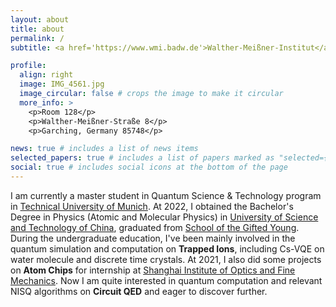 ```yaml
---
layout: about
title: about
permalink: /
subtitle: <a href='https://www.wmi.badw.de'>Walther-Meißner-Institut</a>

profile:
  align: right
  image: IMG_4561.jpg
  image_circular: false # crops the image to make it circular
  more_info: >
    <p>Room 128</p>
    <p>Walther-Meißner-Straße 8</p>
    <p>Garching, Germany 85748</p>

news: true # includes a list of news items
selected_papers: true # includes a list of papers marked as "selected={true}"
social: true # includes social icons at the bottom of the page
---
```


I am currently a master student in Quantum Science & Technology program in [Technical University of Munich](https://www.tum.de/). 
At 2022, I obtained the Bachelor's Degree in Physics (Atomic and Molecular Physics) in [University of Science and Technology of China](https://en.ustc.edu.cn/), graduated from [School of the Gifted Young](http://en.scgy.ustc.edu.cn/).
During the undergraduate education, I've been mainly involved in the quantum simulation and computation on **Trapped Ions**,
including Cs-VQE on water molecule and discrete time crystals. At 2021, I also did some projects on **Atom Chips** 
for internship at [Shanghai Institute of Optics and Fine Mechanics](http://english.siom.cas.cn/).
Now I am quite interested in quantum computation and relevant NISQ algorithms on **Circuit QED** and eager to discover further.

